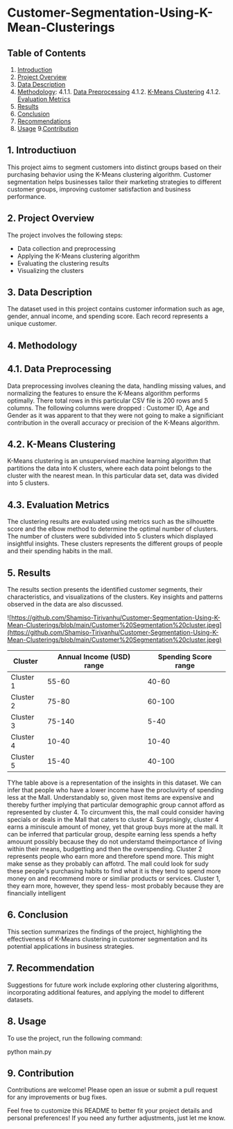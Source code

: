 # Customer-Segmentation-Using-K-Mean-Clusterings

## Table of Contents

1. [Introduction](#introduction)
2. [Project Overview](#project-overview)
3. [Data Description](#data-description)
4. [Methodology](#methodology):
   4.1.1. [Data Preprocessing](#data-preprocessing)
   4.1.2. [K-Means Clustering](#k-means-clusstering)
   4.1.2. [Evaluation Metrics](#evaluation-metrics)
6. [Results](#results)
7. [Conclusion](#conclusion)
8. [Recommendations](#recommendaation)
9. [Usage](#useage)
9.[Contribution](#contribution)

## 1. Introductiuon 

This project aims to segment customers into distinct groups based on their purchasing behavior using the K-Means clustering algorithm. Customer segmentation helps businesses tailor their marketing strategies to different customer groups, improving customer satisfaction and business performance.

## 2. Project Overview

The project involves the following steps:

- Data collection and preprocessing
- Applying the K-Means clustering algorithm
- Evaluating the clustering results
- Visualizing the clusters

## 3. Data Description

The dataset used in this project contains customer information such as age, gender, annual income, and spending score. Each record represents a unique customer.

## 4. Methodology

  ## 4.1. Data Preprocessing

  Data preprocessing involves cleaning the data, handling missing values, and normalizing the features to ensure the K-Means algorithm performs optimally. There total rows in this particular CSV file is 200 rows and 5 columns. The following columns were dropped : Customer ID, Age and Gender as it was apparent to that they were not going to make a significiant contribution in the overall accuracy or precision of the K-Means algorithm.

  ## 4.2. K-Means Clustering

  K-Means clustering is an unsupervised machine learning algorithm that partitions the data into K clusters, where each data point belongs to the cluster with the nearest mean. In this particular data set, data was divided into 5 clusters. 

  ## 4.3. Evaluation Metrics

  The clustering results are evaluated using metrics such as the silhouette score and the elbow method to determine the optimal number of clusters. The number of clusters were subdivided into 5 clusters which displayed insightful insights. These clusters represents the different groups of people and their spending habits in the mall. 

## 5. Results

The results section presents the identified customer segments, their characteristics, and visualizations of the clusters. Key insights and patterns observed in the data are also discussed.

 ![https://github.com/Shamiso-Tirivanhu/Customer-Segmentation-Using-K-Mean-Clusterings/blob/main/Customer%20Segmentation%20cluster.jpeg](https://github.com/Shamiso-Tirivanhu/Customer-Segmentation-Using-K-Mean-Clusterings/blob/main/Customer%20Segmentation%20cluster.jpeg)





| Cluster  | Annual Income (USD) range | Spending Score range |
|-----------|---------------|----------------|
| Cluster 1 | 55-60 | 40-60 |
|Cluster 2 | 75-80 | 60-100 |
| Cluster 3 | 75-140 | 5-40|
| Cluster 4 | 10-40 | 10-40 |
| Cluster 5 | 15-40 | 40-100 |

TYhe table above is a representation of the insights in this dataset. We can infer that people who have a lower income have the procluvirty of spending less at the Mall. Understandably so, given most items are expensive and thereby further implying that particular demographic group cannot afford as represented by cluster 4. 
To circumvent this, the mall could consider having specials or deals in the Mall that caters to cluster 4. Surprisingly, cluster 4 earns a miniscule amount of money, yet that group buys more at the mall. 
It can be inferred that particular group, despite earning less spends a hefty amouunt possibly because they do not understamd theimportance of living within their means, budgetting and then the overspending. 
Cluster 2 represents people who earn more and therefore spend more. This might make sense as they probably can affotrd. The mall could look for sudy these people's purchasing habits to find what it is they tend to spend more money on and recommend more or similiar products or services.
Cluster 1, they earn more, however, they spend less- most probably because they are financially intelligent


## 6. Conclusion

This section summarizes the findings of the project, highlighting the effectiveness of K-Means clustering in customer segmentation and its potential applications in business strategies.

## 7. Recommendation

Suggestions for future work include exploring other clustering algorithms, incorporating additional features, and applying the model to different datasets.

## 8. Usage

To use the project, run the following command:

python main.py

## 9. Contribution

Contributions are welcome! Please open an issue or submit a pull request for any improvements or bug fixes.

Feel free to customize this README to better fit your project details and personal preferences! If you need any further adjustments, just let me know.

